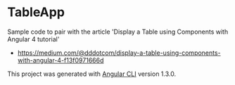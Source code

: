 # TableApp
Sample code to pair with the article 'Display a Table using Components with Angular 4 tutorial' 
  * https://medium.com/@dddotcom/display-a-table-using-components-with-angular-4-f13f0971666d
  
This project was generated with [Angular CLI](https://github.com/angular/angular-cli) version 1.3.0.

